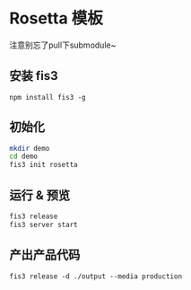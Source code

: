 # Rosetta 模板

注意别忘了pull下submodule~

## 安装 fis3

`npm install fis3 -g`

## 初始化

```bash
mkdir demo
cd demo
fis3 init rosetta
```

## 运行 & 预览

```bash
fis3 release
fis3 server start
```

## 产出产品代码

```
fis3 release -d ./output --media production
```
